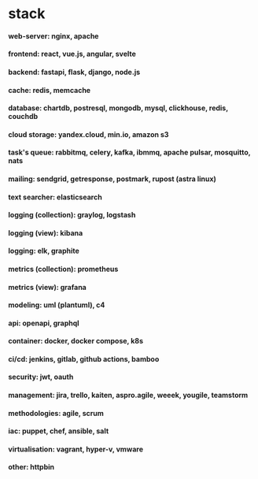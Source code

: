 # stack

#### web-server: nginx, apache

#### frontend: react, vue.js, angular, svelte

#### backend: fastapi, flask, django, node.js

#### cache: redis, memcache

#### database: chartdb, postresql, mongodb, mysql, clickhouse, redis, couchdb

#### cloud storage: yandex.cloud, min.io, amazon s3

#### task's queue: rabbitmq, celery, kafka, ibmmq, apache pulsar, mosquitto, nats

#### mailing: sendgrid, getresponse, postmark, rupost (astra linux)

#### text searcher: elasticsearch

#### logging (collection): graylog, logstash

#### logging (view): kibana

#### logging: elk, graphite

#### metrics (collection): prometheus

#### metrics (view): grafana

#### modeling: uml (plantuml), c4

#### api: openapi, graphql

#### container: docker, docker compose, k8s

#### ci/cd: jenkins, gitlab, github actions, bamboo

#### security: jwt, oauth

#### management: jira, trello, kaiten, aspro.agile, weeek, yougile, teamstorm

#### methodologies: agile, scrum

#### iac: puppet, chef, ansible, salt

#### virtualisation: vagrant, hyper-v, vmware

#### other: httpbin
